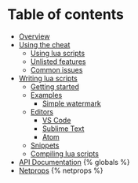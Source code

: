 # Table of contents

* [Overview](README.md)
* [Using the cheat](usage/README.md)
  * [Using lua scripts](usage/using_lua_scripts.md)
  * [Unlisted features](usage/unlisted_features.md)
  * [Common issues](usage/common_issues.md)
* [Writing lua scripts](development/README.md)
  * [Getting started](development/getting_started.md)
  * [Examples](development/examples/README.md)
  	* [Simple watermark](development/examples/watermark.md)
  * [Editors](development/editors/README.md)
    * [VS Code](development/editors/vscode.md)
    * [Sublime Text](development/editors/sublime.md)
    * [Atom](development/editors/atom.md)
  * [Snippets](development/snippets/README.md)
  * [Compiling lua scripts](development/compiling.md)
* [API Documentation](globals/README.md)
{% globals %}
* [Netprops](netprops/README.md)
{% netprops %}
